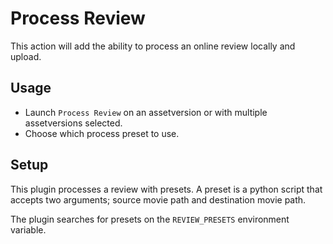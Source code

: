 # Process Review

This action will add the ability to process an online review locally and upload.

## Usage

- Launch ```Process Review``` on an assetversion or with multiple assetversions selected.
- Choose which process preset to use.

## Setup

This plugin processes a review with presets. A preset is a python script that accepts two arguments; source movie path and destination movie path.

The plugin searches for presets on the ```REVIEW_PRESETS``` environment variable.
